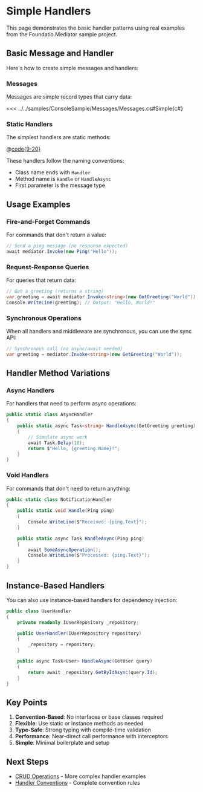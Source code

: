 # Simple Handlers

This page demonstrates the basic handler patterns using real examples from the Foundatio.Mediator sample project.

## Basic Message and Handler

Here's how to create simple messages and handlers:

### Messages

Messages are simple record types that carry data:

<<< ../../samples/ConsoleSample/Messages/Messages.cs#Simple{c#}

### Static Handlers

The simplest handlers are static methods:

@[code{9-20}](../samples/ConsoleSample/Handlers/Handlers.cs)

These handlers follow the naming conventions:

- Class name ends with `Handler`
- Method name is `Handle` or `HandleAsync`
- First parameter is the message type

## Usage Examples

### Fire-and-Forget Commands

For commands that don't return a value:

```csharp
// Send a ping message (no response expected)
await mediator.Invoke(new Ping("Hello"));
```

### Request-Response Queries

For queries that return data:

```csharp
// Get a greeting (returns a string)
var greeting = await mediator.Invoke<string>(new GetGreeting("World"));
Console.WriteLine(greeting); // Output: "Hello, World!"
```

### Synchronous Operations

When all handlers and middleware are synchronous, you can use the sync API:

```csharp
// Synchronous call (no async/await needed)
var greeting = mediator.Invoke<string>(new GetGreeting("World"));
```

## Handler Method Variations

### Async Handlers

For handlers that need to perform async operations:

```csharp
public static class AsyncHandler
{
    public static async Task<string> HandleAsync(GetGreeting greeting)
    {
        // Simulate async work
        await Task.Delay(10);
        return $"Hello, {greeting.Name}!";
    }
}
```

### Void Handlers

For commands that don't need to return anything:

```csharp
public static class NotificationHandler
{
    public static void Handle(Ping ping)
    {
        Console.WriteLine($"Received: {ping.Text}");
    }

    public static async Task HandleAsync(Ping ping)
    {
        await SomeAsyncOperation();
        Console.WriteLine($"Processed: {ping.Text}");
    }
}
```

## Instance-Based Handlers

You can also use instance-based handlers for dependency injection:

```csharp
public class UserHandler
{
    private readonly IUserRepository _repository;

    public UserHandler(IUserRepository repository)
    {
        _repository = repository;
    }

    public async Task<User> HandleAsync(GetUser query)
    {
        return await _repository.GetByIdAsync(query.Id);
    }
}
```

## Key Points

1. **Convention-Based**: No interfaces or base classes required
2. **Flexible**: Use static or instance methods as needed
3. **Type-Safe**: Strong typing with compile-time validation
4. **Performance**: Near-direct call performance with interceptors
5. **Simple**: Minimal boilerplate and setup

## Next Steps

- [CRUD Operations](./crud-operations) - More complex handler examples
- [Handler Conventions](../guide/handler-conventions) - Complete convention rules

